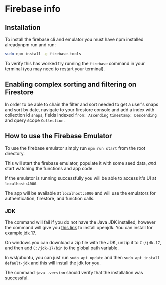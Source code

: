 # Firebase info

## Installation

To install the firebase cli and emulator you must have npm installed alreadynpm run and run:

```bash
sudo npm install -g firebase-tools
```

To verify this has worked try running the `firebase` command in your terminal (you may need to restart your terminal).

## Enabling complex sorting and filtering on Firestore

In order to be able to chain the filter and sort needed to get a user's snaps and sort by date, navigate to your firestore console and add a index with collection id `snaps`, fields indexed `from: Ascending` `timestamp: Descending` and query scope `Collection`.

## How to use the Firebase Emulator

To use the firebase emulator simply run `npm run start` from the root directory.

This will start the firebase emulator, populate it with some seed data, _and_ start watching the functions and app code.

If the emulator is running successfully you will be able to access it's UI at `localhost:4000`.

The app will be available at `localhost:5000` and will use the emulators for authentication, firestore, and function calls.

### JDK

The command will fail if you do not have the Java JDK installed, however the command will give you [this link](https://openjdk.java.net/install/) to install openjdk. You can install for example [jdk 17](https://jdk.java.net/17/).

On windows you can download a zip file with the JDK, unzip it to `C:/jdk-17`, and then add `C:/jdk-17/bin` to the global path variable.

In wsl/ubuntu, you can just run `sudo apt update` and then `sudo apt install default-jdk` and this will install the jdk for you.

The command `java -version` should verify that the installation was successful.
